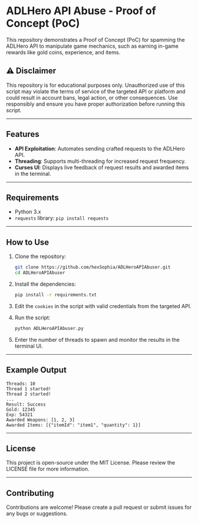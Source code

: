 
# ADLHero API Abuse - Proof of Concept (PoC)

This repository demonstrates a Proof of Concept (PoC) for spamming the ADLHero API to manipulate game mechanics, such as earning in-game rewards like gold coins, experience, and items.

## ⚠️ Disclaimer

This repository is for educational purposes only. Unauthorized use of this script may violate the terms of service of the targeted API or platform and could result in account bans, legal action, or other consequences. Use responsibly and ensure you have proper authorization before running this script.

---

## Features

- **API Exploitation**: Automates sending crafted requests to the ADLHero API.
- **Threading**: Supports multi-threading for increased request frequency.
- **Curses UI**: Displays live feedback of request results and awarded items in the terminal.

---

## Requirements

- Python 3.x
- `requests` library: `pip install requests`

---

## How to Use

1. Clone the repository:
   ```bash
   git clone https://github.com/hexSophia/ADLHeroAPIAbuser.git
   cd ADLHeroAPIAbuser
   ```

2. Install the dependencies:
   ```bash
   pip install -r requirements.txt
   ```

3. Edit the `cookies` in the script with valid credentials from the targeted API.

4. Run the script:
   ```bash
   python ADLHeroAPIAbuser.py
   ```

5. Enter the number of threads to spawn and monitor the results in the terminal UI.

---

## Example Output

```
Threads: 10
Thread 1 started!
Thread 2 started!
...
Result: Success
Gold: 12345
Exp: 54321
Awarded Weapons: [1, 2, 3]
Awarded Items: [{"itemId": "item1", "quantity": 1}]
```

---

## License

This project is open-source under the MIT License. Please review the LICENSE file for more information.

---

## Contributing

Contributions are welcome! Please create a pull request or submit issues for any bugs or suggestions.
